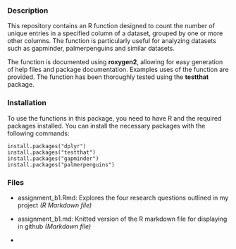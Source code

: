 ### Description

This repository contains an R function designed to count the number of unique entries in a specified column of a dataset, grouped by one or more other columns. The function is particularly useful for analyzing datasets such as gapminder, palmerpenguins and similar datasets.

The function is documented using **roxygen2**, allowing for easy generation of help files and package documentation. Examples uses of the function are provided. The function has been thoroughly tested using the **testthat** package.

### Installation

To use the functions in this package, you need to have R and the required packages installed. You can install the necessary packages with the following commands:

```{r}
install.packages("dplyr")
install.packages("testthat")
install.packages("gapminder")
install.packages("palmerpenguins")
```

### Files

-   assignment_b1.Rmd: Explores the four research questions outlined in my project *(R Markdown file)*

-   assignment_b1.md: Knitted version of the R markdown file for displaying in github *(Markdown file)*

-   
